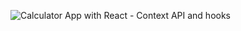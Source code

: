 ![Calculator App with React - Context API and hooks](https://github.com/elenawq/calculate-it/tree/master/src/components/Images/calculate-it.jpg)
